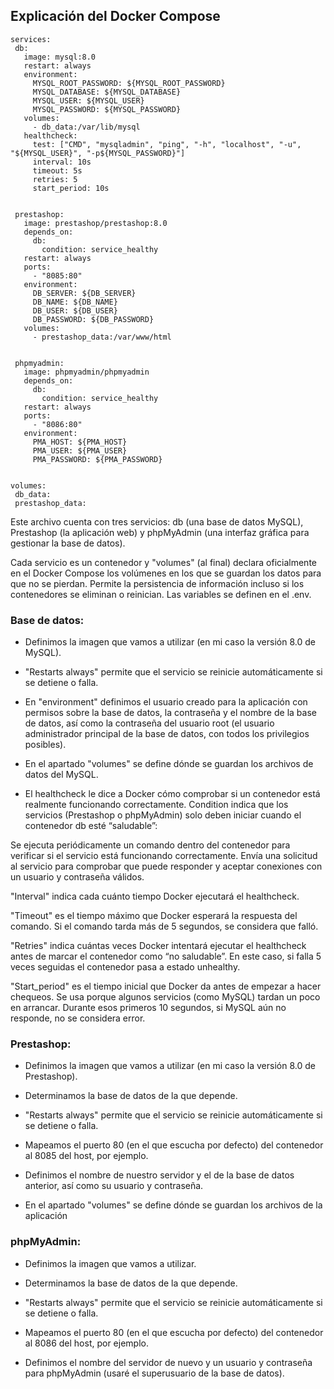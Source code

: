 ## Explicación del Docker Compose


````
services:
 db:
   image: mysql:8.0
   restart: always
   environment:
     MYSQL_ROOT_PASSWORD: ${MYSQL_ROOT_PASSWORD}
     MYSQL_DATABASE: ${MYSQL_DATABASE}
     MYSQL_USER: ${MYSQL_USER}
     MYSQL_PASSWORD: ${MYSQL_PASSWORD}
   volumes:
     - db_data:/var/lib/mysql
   healthcheck:
     test: ["CMD", "mysqladmin", "ping", "-h", "localhost", "-u", "${MYSQL_USER}", "-p${MYSQL_PASSWORD}"]
     interval: 10s
     timeout: 5s
     retries: 5
     start_period: 10s


 prestashop:
   image: prestashop/prestashop:8.0
   depends_on:
     db:
       condition: service_healthy
   restart: always
   ports:
     - "8085:80"
   environment:
     DB_SERVER: ${DB_SERVER}
     DB_NAME: ${DB_NAME}
     DB_USER: ${DB_USER}
     DB_PASSWORD: ${DB_PASSWORD}
   volumes:
     - prestashop_data:/var/www/html


 phpmyadmin:
   image: phpmyadmin/phpmyadmin
   depends_on:
     db:
       condition: service_healthy
   restart: always
   ports:
     - "8086:80"
   environment:
     PMA_HOST: ${PMA_HOST}
     PMA_USER: ${PMA_USER}
     PMA_PASSWORD: ${PMA_PASSWORD}


volumes:
 db_data:
 prestashop_data:
````


Este archivo cuenta con tres servicios: db (una base de datos MySQL), Prestashop (la aplicación web) y phpMyAdmin (una interfaz gráfica para gestionar la base de datos).


Cada servicio es un contenedor y "volumes" (al final) declara oficialmente en el Docker Compose los volúmenes en los que se guardan los datos para que no se pierdan. Permite la persistencia de información incluso si los contenedores se eliminan o reinician. Las variables se definen en el .env.




### Base de datos:


* Definimos la imagen que vamos a utilizar (en mi caso la versión 8.0 de MySQL).


* "Restarts always" permite que el servicio se reinicie automáticamente si se detiene o falla.


* En "environment" definimos el usuario creado para la aplicación con permisos sobre la base de datos, la contraseña y el nombre de la base de datos, así como la contraseña del usuario root (el usuario administrador principal de la base de datos, con todos los privilegios posibles).


* En el apartado "volumes" se define dónde se guardan los archivos de datos del MySQL.


* El healthcheck le dice a Docker cómo comprobar si un contenedor está realmente funcionando correctamente. Condition indica que los servicios (Prestashop o phpMyAdmin) solo deben iniciar cuando el contenedor db esté “saludable”:

Se ejecuta periódicamente un comando dentro del contenedor para verificar si el servicio está funcionando correctamente. Envía una solicitud al servicio para comprobar que puede responder y aceptar conexiones con un usuario y contraseña válidos.

"Interval" indica cada cuánto tiempo Docker ejecutará el healthcheck.

"Timeout" es el tiempo máximo que Docker esperará la respuesta del comando. Si el comando tarda más de 5 segundos, se considera que falló.

"Retries" indica cuántas veces Docker intentará ejecutar el healthcheck antes de marcar el contenedor como “no saludable”. En este caso, si falla 5 veces seguidas el contenedor pasa a estado unhealthy.

"Start_period" es el tiempo inicial que Docker da antes de empezar a hacer chequeos. Se usa porque algunos servicios (como MySQL) tardan un poco en arrancar. Durante esos primeros 10 segundos, si MySQL aún no responde, no se considera error.


### Prestashop:


* Definimos la imagen que vamos a utilizar (en mi caso la versión 8.0 de Prestashop).


* Determinamos la base de datos de la que depende.


* "Restarts always" permite que el servicio se reinicie automáticamente si se detiene o falla.


* Mapeamos el puerto 80 (en el que escucha por defecto) del contenedor al 8085 del host, por ejemplo.


* Definimos el nombre de nuestro servidor y el de la base de datos anterior, así como su usuario y contraseña.


* En el apartado "volumes" se define dónde se guardan los archivos de la aplicación



### phpMyAdmin:


* Definimos la imagen que vamos a utilizar.


* Determinamos la base de datos de la que depende.


* "Restarts always" permite que el servicio se reinicie automáticamente si se detiene o falla.


* Mapeamos el puerto 80 (en el que escucha por defecto) del contenedor al 8086 del host, por ejemplo.


* Definimos el nombre del servidor de nuevo y un usuario y contraseña para phpMyAdmin (usaré el superusuario de la base de datos).